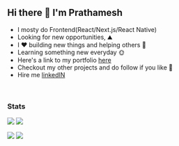 ## Hi there 👋 I'm Prathamesh

<!-- -   I'm a Software Engineer venturing through various technologies 🗻

-   I ❤️ building new things and helping others 🤝 . Learning something new everyday 🌞

-   Proficient in JS 

-   Practicing clean code ✨

- Trying to learn everything

-   Linux and DevOps Enthusiast

-   I write at **[Dev.to](https://dev.to/pratham82)** occasionally

-   Checkout my portfolio **[here](https://portfolio-2020-v3.netlify.app/)** -->

-   I mosty do Frontend(React/Next.js/React Native)
-   Looking for new opportunities,   ⛰️
-   I ❤️ building new things and helping others 🤝
-   Learning something new everyday 🌞
-   Here's a link to my portfolio [here](https://pratham82.vercel.app)
-   Checkout my other projects and do follow if you like 🥰
-   Hire me [linkedIN](https://www.linkedin.com/in/prathameshmali/)

<br/>


### Stats
<!---
<p><img align="center" src="https://github-readme-streak-stats.herokuapp.com/?user=pratham82&" alt="pratham82" /></p>
</br>

![](https://activity-graph.herokuapp.com/graph?username=pratham82&theme=github)  -->



![](https://github-profile-summary-cards.vercel.app/api/cards/profile-details?username=pratham82&theme=nord_dark)
![](https://github-profile-summary-cards.vercel.app/api/cards/repos-per-language?username=pratham82&theme=nord_dark)
<!--- ![](http://github-profile-summary-cards.vercel.app/api/cards/most-commit-language?username=pratham82&theme=nord_dark)  -->
![](https://github-profile-summary-cards.vercel.app/api/cards/stats?username=pratham82&theme=nord_dark)
![](https://github-profile-summary-cards.vercel.app/api/cards/productive-time?username=pratham82&theme=nord_dark)

